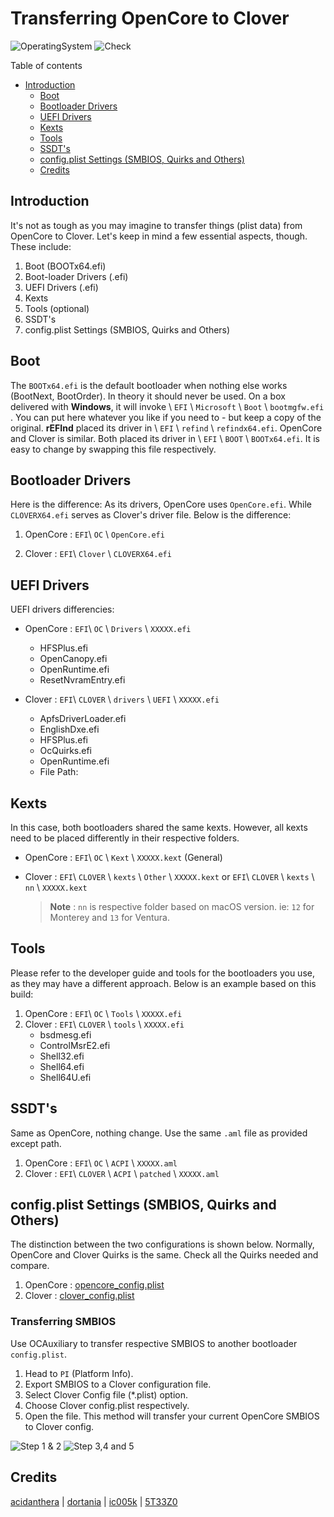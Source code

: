 # Transferring OpenCore to Clover

![OperatingSystem](https://img.shields.io/badge/OS-Hackintosh-blue)
![Check](https://img.shields.io/badge/Status-Pass-brightgreen)

Table of contents

- [Introduction](#introduction)
  - [Boot](#boot)
  - [Bootloader Drivers](#bootloader-drivers)
  - [UEFI Drivers](#uefi-drivers)
  - [Kexts](#kexts)
  - [Tools](#tools)
  - [SSDT's](#ssdts)
  - [config.plist Settings (SMBIOS, Quirks and Others)](#configplist-settings-smbios-quirks-and-others)
  - [Credits](#credits)

## Introduction

It's not as tough as you may imagine to transfer things (plist data) from OpenCore to Clover. Let's keep in mind a few essential aspects, though. These include:

1. Boot (BOOTx64.efi)
2. Boot-loader Drivers (.efi)
3. UEFI Drivers (.efi)
4. Kexts
5. Tools (optional)
6. SSDT's
7. config.plist Settings (SMBIOS, Quirks and Others)

## Boot

The `BOOTx64.efi` is the default bootloader when nothing else works (BootNext, BootOrder). In theory it should never be used. On a box delivered with **Windows**, it will invoke \ `EFI` \ `Microsoft` \ `Boot` \ `bootmgfw.efi` . You can put here whatever you like if you need to - but keep a copy of the original. **rEFInd** placed its driver in  \ `EFI` \ `refind` \ `refindx64.efi`. OpenCore and Clover is similar. Both placed its driver in \ `EFI` \ `BOOT` \ `BOOTx64.efi`. It is easy to change by swapping this file respectively.

## Bootloader Drivers

Here is the difference: As its drivers, OpenCore uses `OpenCore.efi`. While `CLOVERX64.efi` serves as Clover's driver file. Below is the difference:

1. OpenCore : `EFI`\ `OC` \ `OpenCore.efi`

2. Clover : `EFI`\ `Clover` \ `CLOVERX64.efi`

## UEFI Drivers

UEFI drivers differencies:

- OpenCore : `EFI`\ `OC` \ `Drivers` \ `XXXXX.efi`
  - HFSPlus.efi
  - OpenCanopy.efi
  - OpenRuntime.efi
  - ResetNvramEntry.efi

- Clover : `EFI`\ `CLOVER` \ `drivers` \ `UEFI` \ `XXXXX.efi`
  - ApfsDriverLoader.efi
  - EnglishDxe.efi
  - HFSPlus.efi
  - OcQuirks.efi
  - OpenRuntime.efi
  - File Path:

## Kexts

In this case, both bootloaders shared the same kexts. However, all kexts need to be placed differently in their respective folders.

- OpenCore : `EFI`\ `OC` \ `Kext` \ `XXXXX.kext` (General)

- Clover : `EFI`\ `CLOVER` \ `kexts` \ `Other` \ `XXXXX.kext`  or `EFI`\ `CLOVER` \ `kexts` \ `nn` \ `XXXXX.kext`

  > **Note** : `nn` is respective folder based on macOS version. ie: `12` for Monterey and `13` for Ventura.

## Tools

Please refer to the developer guide and tools for the bootloaders you use, as they may have a different approach. Below is an example based on this build:

1. OpenCore : `EFI`\ `OC` \ `Tools` \ `XXXXX.efi`
2. Clover : `EFI`\ `CLOVER` \ `tools` \ `XXXXX.efi`
   - bsdmesg.efi
   - ControlMsrE2.efi
   - Shell32.efi
   - Shell64.efi
   - Shell64U.efi

## SSDT's

Same as OpenCore, nothing change. Use the same `.aml` file as provided except path.

1. OpenCore : `EFI`\ `OC` \ `ACPI` \ `XXXXX.aml`
2. Clover : `EFI`\ `CLOVER` \ `ACPI` \ `patched` \ `XXXXX.aml`

## config.plist Settings (SMBIOS, Quirks and Others)

The distinction between the two configurations is shown below. Normally, OpenCore and Clover Quirks is the same. Check all the Quirks needed and compare.

1. OpenCore : [opencore_config.plist][oc.plist]
2. Clover : [clover_config.plist][clvr.plist]

### Transferring SMBIOS

Use OCAuxiliary to transfer respective SMBIOS to another bootloader `config.plist`.

1. Head to `PI` (Platform Info).
2. Export SMBIOS to a Clover configuration file.
3. Select Clover Config file (*.plist) option.
4. Choose Clover config.plist respectively.
5. Open the file. This method will transfer your current OpenCore SMBIOS to Clover config.

![Step 1 & 2][step1and2]
![Step 3,4 and 5][step3,4and5]

## Credits

[acidanthera][dev0] | [dortania][dev-group0] | [ic005k][dev2] | [5T33Z0][dev1]

[clvr.plist]: https://github.com/theofficialcopypaste/ihackmsimagb460tomahawk/blob/main/guide%20and%20samples/transferring%20opencore%20to%20clover/clover_config.plist
[dev-group0]: https://github.com/dortania
[dev0]: https://github.com/acidanthera
[dev1]: https://github.com/5T33Z0
[dev2]: https://github.com/ic005k
[oc.plist]: https://github.com/theofficialcopypaste/ihackmsimagb460tomahawk/blob/main/guide%20and%20samples/transferring%20opencore%20to%20clover/opencore_config.plist
[step1and2]: https://user-images.githubusercontent.com/72515939/215377592-637c6b67-9d85-43e7-b155-9140dbc833cf.png
[step3,4and5]: https://user-images.githubusercontent.com/72515939/215377609-d0e8f2e1-618c-4d83-afd6-3a0bc9638479.png
